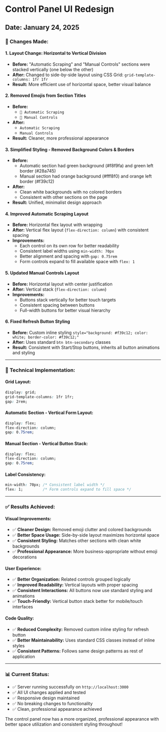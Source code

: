 # Control Panel UI Redesign

## Date: January 24, 2025

### 🎨 **Changes Made:**

#### **1. Layout Change: Horizontal to Vertical Division**
- **Before:** "Automatic Scraping" and "Manual Controls" sections were stacked vertically (one below the other)
- **After:** Changed to side-by-side layout using CSS Grid: `grid-template-columns: 1fr 1fr`
- **Result:** More efficient use of horizontal space, better visual balance

#### **2. Removed Emojis from Section Titles**
- **Before:** 
  - `🤖 Automatic Scraping`
  - `👤 Manual Controls`
- **After:**
  - `Automatic Scraping`
  - `Manual Controls`
- **Result:** Cleaner, more professional appearance

#### **3. Simplified Styling - Removed Background Colors & Borders**
- **Before:** 
  - Automatic section had green background (#f8f9fa) and green left border (#28a745)
  - Manual section had orange background (#fff8f0) and orange left border (#f39c12)
- **After:** 
  - Clean white backgrounds with no colored borders
  - Consistent with other sections on the page
- **Result:** Unified, minimalist design approach

#### **4. Improved Automatic Scraping Layout**
- **Before:** Horizontal flex layout with wrapping
- **After:** Vertical flex layout (`flex-direction: column`) with consistent spacing
- **Improvements:**
  - Each control on its own row for better readability
  - Consistent label widths using `min-width: 70px`
  - Better alignment and spacing with `gap: 0.75rem`
  - Form controls expand to fill available space with `flex: 1`

#### **5. Updated Manual Controls Layout**
- **Before:** Horizontal layout with center justification
- **After:** Vertical stack (`flex-direction: column`) 
- **Improvements:**
  - Buttons stack vertically for better touch targets
  - Consistent spacing between buttons
  - Full-width buttons for better visual hierarchy

#### **6. Fixed Refresh Button Styling**
- **Before:** Custom inline styling `style="background: #f39c12; color: white; border-color: #f39c12;"`
- **After:** Uses standard `btn btn-secondary` classes
- **Result:** Consistent with Start/Stop buttons, inherits all button animations and styling

---

### 🔧 **Technical Implementation:**

#### **Grid Layout:**
```css
display: grid; 
grid-template-columns: 1fr 1fr; 
gap: 2rem;
```

#### **Automatic Section - Vertical Form Layout:**
```css
display: flex; 
flex-direction: column; 
gap: 0.75rem;
```

#### **Manual Section - Vertical Button Stack:**
```css
display: flex; 
flex-direction: column; 
gap: 0.75rem;
```

#### **Label Consistency:**
```css
min-width: 70px; /* Consistent label width */
flex: 1;         /* Form controls expand to fill space */
```

---

### ✅ **Results Achieved:**

#### **Visual Improvements:**
- ✅ **Cleaner Design:** Removed emoji clutter and colored backgrounds
- ✅ **Better Space Usage:** Side-by-side layout maximizes horizontal space
- ✅ **Consistent Styling:** Matches other sections with clean white backgrounds
- ✅ **Professional Appearance:** More business-appropriate without emoji decorations

#### **User Experience:**
- ✅ **Better Organization:** Related controls grouped logically
- ✅ **Improved Readability:** Vertical layouts with proper spacing
- ✅ **Consistent Interactions:** All buttons now use standard styling and animations
- ✅ **Touch-Friendly:** Vertical button stack better for mobile/touch interfaces

#### **Code Quality:**
- ✅ **Reduced Complexity:** Removed custom inline styling for refresh button
- ✅ **Better Maintainability:** Uses standard CSS classes instead of inline styles
- ✅ **Consistent Patterns:** Follows same design patterns as rest of application

---

### 📊 **Current Status:**
- ✅ Server running successfully on `http://localhost:3000`
- ✅ All UI changes applied and tested
- ✅ Responsive design maintained
- ✅ No breaking changes to functionality
- ✅ Clean, professional appearance achieved

The control panel now has a more organized, professional appearance with better space utilization and consistent styling throughout!
